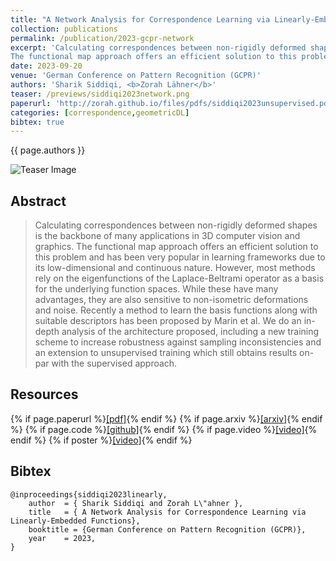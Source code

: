 ```yaml
---
title: "A Network Analysis for Correspondence Learning via Linearly-Embedded Functions"
collection: publications
permalink: /publication/2023-gcpr-network
excerpt: 'Calculating correspondences between non-rigidly deformed shapes is the backbone of many applications in 3D computer vision and graphics.
The functional map approach offers an efficient solution to this problem and has been very popular in learning frameworks due to its low-dimensional and continuous nature. However, most methods rely on the eigenfunctions of the Laplace-Beltrami operator as a basis for the underlying function spaces. While these have many advantages, they are also sensitive to non-isometric deformations and noise. Recently a method to learn the basis functions along with suitable descriptors has been proposed by Marin et al. We do an in-depth analysis of the architecture proposed, including a new training scheme to increase robustness against sampling inconsistencies and an extension to unsupervised training which still obtains results on-par with the supervised approach. '
date: 2023-09-20
venue: 'German Conference on Pattern Recognition (GCPR)'
authors: 'Sharik Siddiqi, <b>Zorah Lähner</b>'
teaser: /previews/siddiqi2023network.png
paperurl: 'http://zorah.github.io/files/pdfs/siddiqi2023unsupervised.pdf'
categories: [correspondence,geometricDL]
bibtex: true
---
```


{{ page.authors }}

<img class="pub_teaser" src="../images/previews/siddiqi2023network.png" alt="Teaser Image" title="teaser" />

## Abstract

> Calculating correspondences between non-rigidly deformed shapes is the backbone of many applications in 3D computer vision and graphics.
The functional map approach offers an efficient solution to this problem and has been very popular in learning frameworks due to its low-dimensional and continuous nature. However, most methods rely on the eigenfunctions of the Laplace-Beltrami operator as a basis for the underlying function spaces. While these have many advantages, they are also sensitive to non-isometric deformations and noise. Recently a method to learn the basis functions along with suitable descriptors has been proposed by Marin et al. We do an in-depth analysis of the architecture proposed, including a new training scheme to increase robustness against sampling inconsistencies and an extension to unsupervised training which still obtains results on-par with the supervised approach.

## Resources

{% if page.paperurl %}<a href=" {{ page.paperurl }} ">[pdf]</a>{% endif %} {% if page.arxiv %}<a href=" {{ page.arxiv }} ">[arxiv]</a>{% endif %} {% if page.code %}<a href=" {{ page.code }} ">[github]</a>{% endif %} {% if page.video %}<a href=" {{ page.video }} ">[video]</a>{% endif %} {% if poster %}<a href=" {{ page.poster }} ">[video]</a>{% endif %}

## Bibtex

    @inproceedings{siddiqi2023linearly,
        author 	= { Sharik Siddiqi and Zorah L\"ahner },
        title 	= { A Network Analysis for Correspondence Learning via Linearly-Embedded Functions},
        booktitle = {German Conference on Pattern Recognition (GCPR)},
        year 	= 2023,
    }
